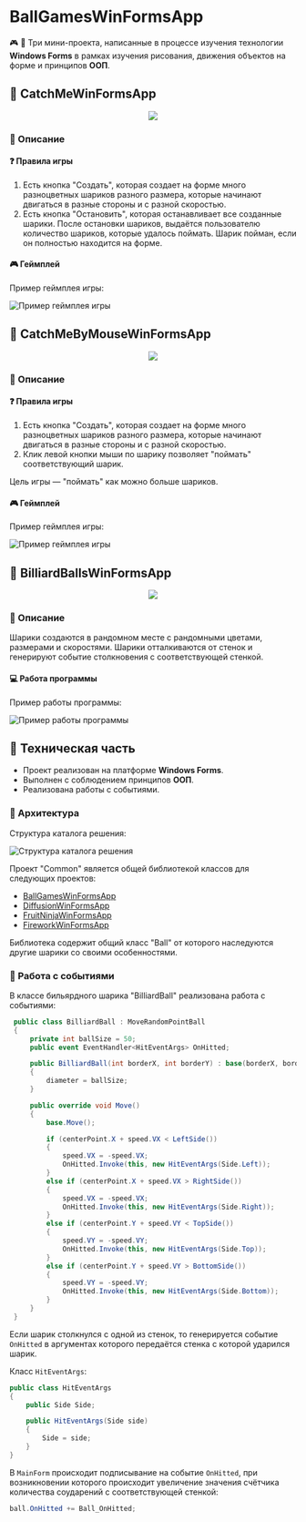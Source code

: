 # BallGamesWinFormsApp

🎮 🎱 Три мини-проекта, написанные в процессе изучения технологии **Windows Forms** в рамках изучения рисования, движения объектов на форме и принципов **ООП**.

## 📁 CatchMeWinFormsApp

<div align="center"><img src="https://github.com/snikitin-de/BallGamesWinFormsApp/assets/25394427/e2a23420-cdaa-4a86-bd3e-319ff64e972d"></div>

### 📄 Описание

#### :question: Правила игры

1. Есть кнопка "Создать", которая создает на форме много разноцветных шариков разного размера, которые начинают двигаться в разные стороны и с разной скоростью.
2. Есть кнопка "Остановить", которая останавливает все созданные шарики. После остановки шариков, выдаётся пользователю количество шариков, которые удалось поймать. Шарик пойман, если он полностью находится на форме. 

#### 🎮 Геймплей

Пример геймплея игры:

![Пример геймплея игры](https://github.com/snikitin-de/BallGamesWinFormsApp/assets/25394427/2f7862ae-af03-41b6-857c-a63bf7a88f7f)

## 📁 CatchMeByMouseWinFormsApp

<div align="center"><img src="https://github.com/snikitin-de/BallGamesWinFormsApp/assets/25394427/9d81acdc-ecd3-4420-897b-0c7ff6d461f1"></div>

### 📄 Описание

#### :question: Правила игры

1. Есть кнопка "Создать", которая создает на форме много разноцветных шариков разного размера, которые начинают двигаться в разные стороны и с разной скоростью.
2. Клик левой кнопки мыши по шарику позволяет "поймать" соответствующий шарик.

Цель игры — "поймать" как можно больше шариков.

#### 🎮 Геймплей

Пример геймплея игры:

![Пример геймплея игры](https://github.com/snikitin-de/BallGamesWinFormsApp/assets/25394427/89ef33b2-25e8-46e5-9acf-eed89a981103)

## 📁 BilliardBallsWinFormsApp

<div align="center"><img src="https://github.com/snikitin-de/BallGamesWinFormsApp/assets/25394427/ccd9d366-c0ba-48a8-a24d-272aa56757d8"></div>

### 📄 Описание

Шарики создаются в рандомном месте с рандомными цветами, размерами и скоростями. Шарики отталкиваются от стенок и генерируют событие столкновения с соответствующей стенкой.

#### 💻 Работа программы

Пример работы программы:

![Пример работы программы](https://github.com/snikitin-de/BallGamesWinFormsApp/assets/25394427/51cbed01-043a-4b5a-bd91-807138e3de14)

## 🔧 Техническая часть

* Проект реализован на платформе **Windows Forms**.
* Выполнен с соблюдением принципов **ООП**.
* Реализована работы с событиями.

### 🧩 Архитектура

Структура каталога решения:

![Структура каталога решения](https://github.com/snikitin-de/BallGamesWinFormsApp/assets/25394427/30c3af3e-9591-41c1-99a3-3a8699fa77c3)

Проект "Common" является общей библиотекой классов для следующих проектов:

* [BallGamesWinFormsApp](https://github.com/snikitin-de/BallGamesWinFormsApp)
* [DiffusionWinFormsApp](https://github.com/snikitin-de/DiffusionWinFormsApp)
* [FruitNinjaWinFormsApp](https://github.com/snikitin-de/FruitNinjaWinFormsApp)
* [FireworkWinFormsApp](https://github.com/snikitin-de/FireworkWinFormsApp)

Библиотека содержит общий класс "Ball" от которого наследуются другие шарики со своими особенностями.

### 📝 Работа с событиями

В классе бильярдного шарика "BilliardBall" реализована работа с событиями:

```csharp
 public class BilliardBall : MoveRandomPointBall
 {
     private int ballSize = 50;
     public event EventHandler<HitEventArgs> OnHitted;

     public BilliardBall(int borderX, int borderY) : base(borderX, borderY)
     {
         diameter = ballSize;
     }

     public override void Move()
     {
         base.Move();

         if (centerPoint.X + speed.VX < LeftSide())
         {
             speed.VX = -speed.VX;
             OnHitted.Invoke(this, new HitEventArgs(Side.Left));
         }
         else if (centerPoint.X + speed.VX > RightSide())
         {
             speed.VX = -speed.VX;
             OnHitted.Invoke(this, new HitEventArgs(Side.Right));
         }
         else if (centerPoint.Y + speed.VY < TopSide())
         {
             speed.VY = -speed.VY;
             OnHitted.Invoke(this, new HitEventArgs(Side.Top));
         }
         else if (centerPoint.Y + speed.VY > BottomSide())
         {
             speed.VY = -speed.VY;
             OnHitted.Invoke(this, new HitEventArgs(Side.Bottom));
         }
     }
 }
```

Если шарик столкнулся с одной из стенок, то генерируется событие `OnHitted` в аргументах которого передаётся стенка с которой ударился шарик.

Класс `HitEventArgs`:

```csharp
public class HitEventArgs
{
    public Side Side;

    public HitEventArgs(Side side)
    {
        Side = side;
    }
}
```

В `MainForm` происходит подписывание на событие `OnHitted`, при возникновении которого происходит увеличение значения счётчика количества соударений с соответствующей стенкой:

```csharp
ball.OnHitted += Ball_OnHitted;
```
